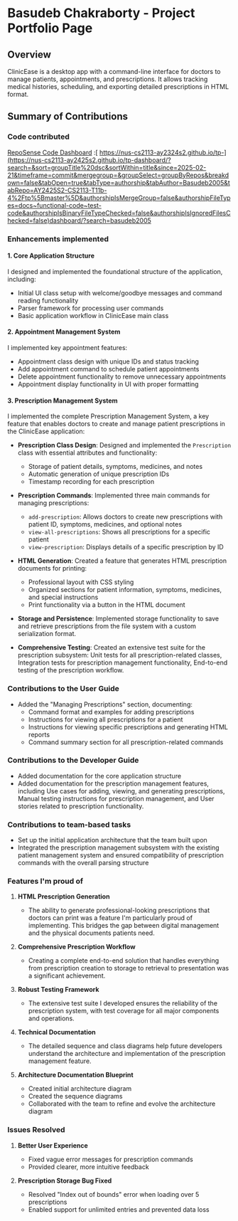 # Basudeb Chakraborty - Project Portfolio Page

## Overview
ClinicEase is a desktop app with a command-line interface for doctors to manage patients, appointments, and prescriptions. It allows tracking medical histories, scheduling, and exporting detailed prescriptions in HTML format.

## Summary of Contributions

### Code contributed
[RepoSense Code Dashboard]([https://nus-cs2113-ay2324s2.github.io/tp-dashboard/?search=basudeb2005](https://nus-cs2113-ay2425s2.github.io/tp-dashboard/?search=&sort=groupTitle%20dsc&sortWithin=title&since=2025-02-21&timeframe=commit&mergegroup=&groupSelect=groupByRepos&breakdown=false&tabOpen=true&tabType=authorship&tabAuthor=Basudeb2005&tabRepo=AY2425S2-CS2113-T11b-4%2Ftp%5Bmaster%5D&authorshipIsMergeGroup=false&authorshipFileTypes=docs~functional-code~test-code&authorshipIsBinaryFileTypeChecked=false&authorshipIsIgnoredFilesChecked=false)) :[ https://nus-cs2113-ay2324s2.github.io/tp-](https://nus-cs2113-ay2425s2.github.io/tp-dashboard/?search=&sort=groupTitle%20dsc&sortWithin=title&since=2025-02-21&timeframe=commit&mergegroup=&groupSelect=groupByRepos&breakdown=false&tabOpen=true&tabType=authorship&tabAuthor=Basudeb2005&tabRepo=AY2425S2-CS2113-T11b-4%2Ftp%5Bmaster%5D&authorshipIsMergeGroup=false&authorshipFileTypes=docs~functional-code~test-code&authorshipIsBinaryFileTypeChecked=false&authorshipIsIgnoredFilesChecked=false)dashboard/?search=basudeb2005 

### Enhancements implemented

#### 1. Core Application Structure
I designed and implemented the foundational structure of the application, including:
- Initial UI class setup with welcome/goodbye messages and command reading functionality
- Parser framework for processing user commands
- Basic application workflow in ClinicEase main class

#### 2. Appointment Management System
I implemented key appointment features:
- Appointment class design with unique IDs and status tracking
- Add appointment command to schedule patient appointments
- Delete appointment functionality to remove unnecessary appointments
- Appointment display functionality in UI with proper formatting

#### 3. Prescription Management System
I implemented the complete Prescription Management System, a key feature that enables doctors to create and manage patient prescriptions in the ClinicEase application:
- **Prescription Class Design**: Designed and implemented the `Prescription` class with essential attributes and functionality:
    - Storage of patient details, symptoms, medicines, and notes
    - Automatic generation of unique prescription IDs
    - Timestamp recording for each prescription

- **Prescription Commands**: Implemented three main commands for managing prescriptions:
    - `add-prescription`: Allows doctors to create new prescriptions with patient ID, symptoms, medicines, and optional notes
    - `view-all-prescriptions`: Shows all prescriptions for a specific patient
    - `view-prescription`: Displays details of a specific prescription by ID

- **HTML Generation**: Created a feature that generates HTML prescription documents for printing:
    - Professional layout with CSS styling
    - Organized sections for patient information, symptoms, medicines, and special instructions
    - Print functionality via a button in the HTML document

- **Storage and Persistence**: Implemented storage functionality to save and retrieve prescriptions from the file system with a custom serialization format.

- **Comprehensive Testing**: Created an extensive test suite for the prescription subsystem: Unit tests for all prescription-related classes, Integration tests for prescription management functionality, End-to-end testing of the prescription workflow.

### Contributions to the User Guide

- Added the "Managing Prescriptions" section, documenting:
    - Command format and examples for adding prescriptions
    - Instructions for viewing all prescriptions for a patient
    - Instructions for viewing specific prescriptions and generating HTML reports
    - Command summary section for all prescription-related commands

### Contributions to the Developer Guide

- Added documentation for the core application structure
- Added documentation for the prescription management features, including Use cases for adding, viewing, and generating prescriptions, Manual testing instructions for prescription management, and User stories related to prescription functionality.

### Contributions to team-based tasks

- Set up the initial application architecture that the team built upon
- Integrated the prescription management subsystem with the existing patient management system  and ensured compatibility of prescription commands with the overall parsing structure

### Features I'm proud of

1. **HTML Prescription Generation**
   - The ability to generate professional-looking prescriptions that doctors can print was a feature I'm particularly proud of implementing. This bridges the gap between digital management and the physical documents patients need.

2. **Comprehensive Prescription Workflow**
   - Creating a complete end-to-end solution that handles everything from prescription creation to storage to retrieval to presentation was a significant achievement.

3. **Robust Testing Framework**
   - The extensive test suite I developed ensures the reliability of the prescription system, with test coverage for all major components and operations.

4. **Technical Documentation**
   - The detailed sequence and class diagrams help future developers understand the architecture and implementation of the prescription management feature.

5. **Architecture Documentation Blueprint**  
   - Created initial architecture diagram
   - Created the sequence diagrams  
   - Collaborated with the team to refine and evolve the architecture diagram 

### Issues Resolved

1. **Better User Experience**  
   - Fixed vague error messages for prescription commands  
   - Provided clearer, more intuitive feedback  

2. **Prescription Storage Bug Fixed**  
   - Resolved "Index out of bounds" error when loading over 5 prescriptions  
   - Enabled support for unlimited entries and prevented data loss  
